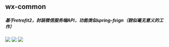## wx-common

##### 基于retrofit2，封装微信服务端API，功能类似spring-feign（貌似毫无意义的工作）

![](https://img.shields.io/github/license/alibaba/dubbo.svg)
![](https://img.shields.io/badge/http-okhttp3-blue)
![](https://img.shields.io/badge/rpc-retrofit2-important)

